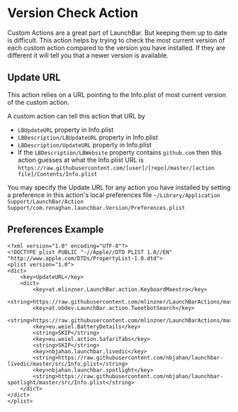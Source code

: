 # Version Check Action

Custom Actions are a great part of LaunchBar. But keeping them up to date is difficult. This action helps by trying to check the most current version of each custom action compared to the version you have installed. If they are different it will tell you that a newer version is available.

## Update URL
This action relies on a URL pointing to the Info.plist of most current version of the custom action.

A custom action can tell this action that URL by
* `LBUpdateURL` property in Info.plist
* `LBDescription/LBUpdateURL` property in Info.plist
* `LBDescription/UpdateURL` property in Info.plist
* If the `LBDescription/LBWebsite` property contains `github.com` then this action guesses at what the Info.plist URL is 
`https://raw.githubusercontent.com/[user]/[repo]/master/[action file]/Contents/Info.plist`

You may specify the Update URL for any action you have installed by setting a preference in this action's local preferences file 
`~/Library/Application Support/LaunchBar/Action Support/com.renaghan.launchbar.Version/Preferences.plist`

## Preferences Example

```
<?xml version="1.0" encoding="UTF-8"?>
<!DOCTYPE plist PUBLIC "-//Apple//DTD PLIST 1.0//EN" "http://www.apple.com/DTDs/PropertyList-1.0.dtd">
<plist version="1.0">
<dict>
	<key>UpdateURL</key>
	<dict>
		<key>at.mlinzner.LaunchBar.action.KeyboardMaestro</key>
		<string>https://raw.githubusercontent.com/mlinzner/LaunchBarActions/master/actions/Keyboard%20Maestro/Keyboard%20Maestro%20Macros.lbaction/Contents/Info.plist</string>
		<key>at.obdev.LaunchBar.action.TweetbotSearch</key>
		<string>https://raw.githubusercontent.com/mlinzner/LaunchBarActions/master/actions/Tweetbot%20Search/Tweetbot%20Search.lbaction/Contents/Info.plist</string>
		<key>eu.weiel.BatteryDetails</key>
		<string>SKIP</string>
		<key>eu.weiel.action.SafariTabs</key>
		<string>SKIP</string>
		<key>nbjahan.launchbar.livedic</key>
		<string>https://raw.githubusercontent.com/nbjahan/launchbar-livedic/master/src/Info.plist</string>
		<key>nbjahan.launchbar.spotlight</key>
		<string>https://raw.githubusercontent.com/nbjahan/launchbar-spotlight/master/src/Info.plist</string>
	</dict>
</dict>
</plist>
```